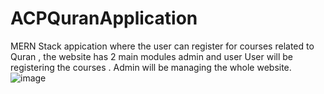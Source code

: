 ﻿# ACPQuranApplication
 MERN Stack appication where the user can register for courses related to Quran , the website has 2 main modules admin and user 
 User will be registering the courses .
 Admin will be managing the whole website.
![image](https://github.com/user-attachments/assets/3b483b5d-a51c-4ace-bd19-2d76b62ecddd)
